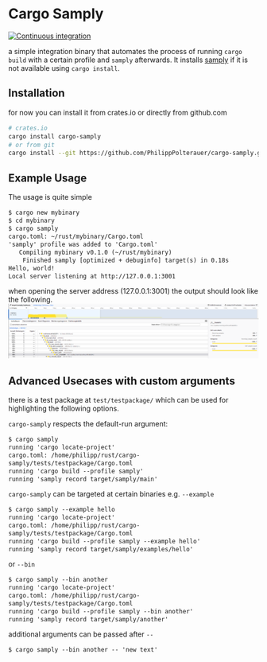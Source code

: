 # Cargo Samply

[![Continuous integration](https://github.com/PhilippPolterauer/cargo-samply/actions/workflows/ci.yml/badge.svg)](https://github.com/PhilippPolterauer/cargo-samply/actions/workflows/ci.yml)

a simple integration binary that automates the process of running `cargo build` with a certain profile and `samply` afterwards.
It installs [samply](https://github.com/mstange/samply) if it is not available using `cargo install`.

## Installation

for now you can install it from crates.io or directly from github.com

```bash
# crates.io
cargo install cargo-samply
# or from git
cargo install --git https://github.com/PhilippPolterauer/cargo-samply.git
```

## Example Usage

The usage is quite simple

```console
$ cargo new mybinary
$ cd mybinary
$ cargo samply
cargo.toml: ~/rust/mybinary/Cargo.toml
'samply' profile was added to 'Cargo.toml'
   Compiling mybinary v0.1.0 (~/rust/mybinary)
    Finished samply [optimized + debuginfo] target(s) in 0.18s
Hello, world!
Local server listening at http://127.0.0.1:3001
```

when opening the server address (127.0.0.1:3001) the output should look like the following.
![Samply Web View](https://raw.githubusercontent.com/PhilippPolterauer/cargo-samply/main/doc/samply-web.png)

## Advanced Usecases with custom arguments

there is a test package at `test/testpackage/` which can be used for highlighting the following options.

`cargo-samply` respects the default-run argument:

```console
$ cargo samply
running 'cargo locate-project'
cargo.toml: /home/philipp/rust/cargo-samply/tests/testpackage/Cargo.toml
running 'cargo build --profile samply'
running 'samply record target/samply/main'
```

`cargo-samply` can be targeted at certain binaries e.g. `--example`

```console
$ cargo samply --example hello
running 'cargo locate-project'
cargo.toml: /home/philipp/rust/cargo-samply/tests/testpackage/Cargo.toml
running 'cargo build --profile samply --example hello'
running 'samply record target/samply/examples/hello'
```

or `--bin`

```console
$ cargo samply --bin another
running 'cargo locate-project'
cargo.toml: /home/philipp/rust/cargo-samply/tests/testpackage/Cargo.toml
running 'cargo build --profile samply --bin another'
running 'samply record target/samply/another'
```

additional arguments can be passed after `--`

```console
$ cargo samply --bin another -- 'new text'

```